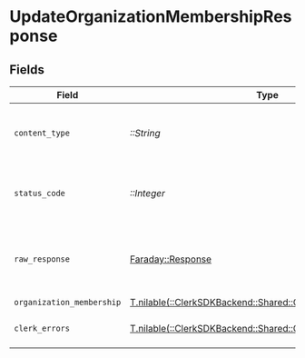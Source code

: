 # UpdateOrganizationMembershipResponse


## Fields

| Field                                                                                                         | Type                                                                                                          | Required                                                                                                      | Description                                                                                                   |
| ------------------------------------------------------------------------------------------------------------- | ------------------------------------------------------------------------------------------------------------- | ------------------------------------------------------------------------------------------------------------- | ------------------------------------------------------------------------------------------------------------- |
| `content_type`                                                                                                | *::String*                                                                                                    | :heavy_check_mark:                                                                                            | HTTP response content type for this operation                                                                 |
| `status_code`                                                                                                 | *::Integer*                                                                                                   | :heavy_check_mark:                                                                                            | HTTP response status code for this operation                                                                  |
| `raw_response`                                                                                                | [Faraday::Response](https://www.rubydoc.info/gems/faraday/Faraday/Response)                                   | :heavy_check_mark:                                                                                            | Raw HTTP response; suitable for custom response parsing                                                       |
| `organization_membership`                                                                                     | [T.nilable(::ClerkSDKBackend::Shared::OrganizationMembership)](../../models/shared/organizationmembership.md) | :heavy_minus_sign:                                                                                            | Success                                                                                                       |
| `clerk_errors`                                                                                                | [T.nilable(::ClerkSDKBackend::Shared::ClerkErrors)](../../models/shared/clerkerrors.md)                       | :heavy_minus_sign:                                                                                            | Request was not successful                                                                                    |